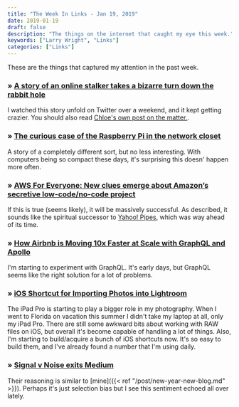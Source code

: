 ```yaml
---
title: "The Week In Links - Jan 19, 2019"
date: 2019-01-19
draft: false
description: "The things on the internet that caught my eye this week."
keywords: ["Larry Wright", "Links"]
categories: ["Links"]
---
```

These are the things that captured my attention in the past week.

### &raquo; [A story of an online stalker takes a bizarre turn down the rabbit hole](https://mashable.com/article/chloe-condon-tee-medlin-twitter-harassment-tech/#johaQ2VcaZqx)

I watched this story unfold on Twitter over a weekend, and it kept getting crazier. You should also read [Chloe's own post on the matter.](https://medium.com/newco/what-its-like-to-be-a-woman-on-the-internet-55f7e6d5044c).

### &raquo; [The curious case of the Raspberry Pi in the network closet](https://blog.haschek.at/2018/the-curious-case-of-the-RasPi-in-our-network.html)

A story of a completely different sort, but no less interesting. With computers being so compact these days, it's surprising this doesn' happen more often.

### &raquo; [AWS For Everyone: New clues emerge about Amazon’s secretive low-code/no-code project](https://www.geekwire.com/2019/aws-everyone-new-clues-emerge-amazons-secretive-low-code-no-code-project/amp/)

If this is true (seems likely), it will be massively successful. As described, it sounds like the spiritual successor to [Yahoo! Pipes](https://en.wikipedia.org/wiki/Yahoo!_Pipes), which was way ahead of its time.

### &raquo; [How Airbnb is Moving 10x Faster at Scale with GraphQL and Apollo](https://medium.com/airbnb-engineering/how-airbnb-is-moving-10x-faster-at-scale-with-graphql-and-apollo-aa4ec92d69e2)

I'm starting to experiment with GraphQL. It's early days, but GraphQL seems like the right solution for a lot of problems.

### &raquo; [iOS Shortcut for Importing Photos into Lightroom](https://shawnblanc.net/2019/01/ios-shortcut-for-importing-photos-into-lightroom/)

The iPad Pro is starting to play a bigger role in my photography. When I went to Florida on vacation this summer I didn't take my laptop at all, only my iPad Pro. There are still some awkward bits about working with RAW files on iOS, but overall it's become capable of handling a lot of things. Also, I'm starting to build/acquire a bunch of iOS shortcuts now. It's so easy to build them, and I've already found a number that I'm using daily.

### &raquo; [Signal v Noise exits Medium](https://m.signalvnoise.com/signal-v-noise-exits-medium/)

Their reasoning is similar to [mine]({{< ref "/post/new-year-new-blog.md" >}}). Perhaps it's just selection bias but I see this sentiment echoed all over lately.
